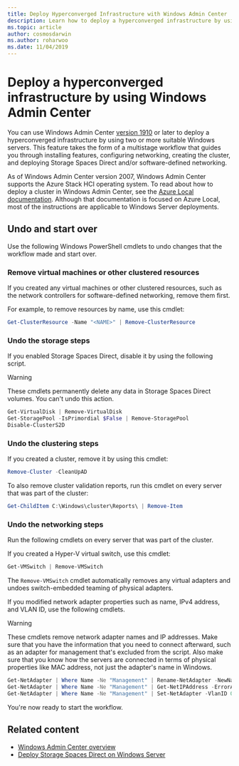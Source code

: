 ```yaml
---
title: Deploy Hyperconverged Infrastructure with Windows Admin Center
description: Learn how to deploy a hyperconverged infrastructure by using Windows Admin Center.
ms.topic: article
author: cosmosdarwin
ms.author: roharwoo
ms.date: 11/04/2019
---
```


# Deploy a hyperconverged infrastructure by using Windows Admin Center

You can use Windows Admin Center [version 1910](../overview.md) or later to deploy a hyperconverged infrastructure by using two or more suitable Windows servers. This feature takes the form of a multistage workflow that guides you through installing features, configuring networking, creating the cluster, and deploying Storage Spaces Direct and/or software-defined networking.

As of Windows Admin Center version 2007, Windows Admin Center supports the Azure Stack HCI operating system. To read about how to deploy a cluster in Windows Admin Center, see the [Azure Local documentation](/azure/azure-local/deploy/create-cluster). Although that documentation is focused on Azure Local, most of the instructions are applicable to Windows Server deployments.

## Undo and start over

Use the following Windows PowerShell cmdlets to undo changes that the workflow made and start over.

### Remove virtual machines or other clustered resources

If you created any virtual machines or other clustered resources, such as the network controllers for software-defined networking, remove them first.

For example, to remove resources by name, use this cmdlet:

```PowerShell
Get-ClusterResource -Name "<NAME>" | Remove-ClusterResource
```

### Undo the storage steps

If you enabled Storage Spaces Direct, disable it by using the following script.

> [!WARNING]
> These cmdlets permanently delete any data in Storage Spaces Direct volumes. You can't undo this action.

```PowerShell
Get-VirtualDisk | Remove-VirtualDisk
Get-StoragePool -IsPrimordial $False | Remove-StoragePool
Disable-ClusterS2D
```

### Undo the clustering steps

If you created a cluster, remove it by using this cmdlet:

```PowerShell
Remove-Cluster -CleanUpAD
```

To also remove cluster validation reports, run this cmdlet on every server that was part of the cluster:

```PowerShell
Get-ChildItem C:\Windows\cluster\Reports\ | Remove-Item
```

### Undo the networking steps

Run the following cmdlets on every server that was part of the cluster.

If you created a Hyper-V virtual switch, use this cmdlet:

```PowerShell
Get-VMSwitch | Remove-VMSwitch
```

The `Remove-VMSwitch` cmdlet automatically removes any virtual adapters and undoes switch-embedded teaming of physical adapters.

If you modified network adapter properties such as name, IPv4 address, and VLAN ID, use the following cmdlets.

> [!WARNING]
> These cmdlets remove network adapter names and IP addresses. Make sure that you have the information that you need to connect afterward, such as an adapter for management that's excluded from the script. Also make sure that you know how the servers are connected in terms of physical properties like MAC address, not just the adapter's name in Windows.

```PowerShell
Get-NetAdapter | Where Name -Ne "Management" | Rename-NetAdapter -NewName $(Get-Random)
Get-NetAdapter | Where Name -Ne "Management" | Get-NetIPAddress -ErrorAction SilentlyContinue | Where AddressFamily -Eq IPv4 | Remove-NetIPAddress
Get-NetAdapter | Where Name -Ne "Management" | Set-NetAdapter -VlanID 0
```

You're now ready to start the workflow.

## Related content

- [Windows Admin Center overview](../overview.md)
- [Deploy Storage Spaces Direct on Windows Server](../../../storage/storage-spaces/deploy-storage-spaces-direct.md)
